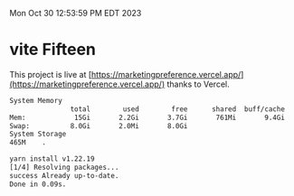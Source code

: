 Mon Oct 30 12:53:59 PM EDT 2023

# vite Fifteen


This project is live at [https://marketingpreference.vercel.app/](https://marketingpreference.vercel.app/) thanks to Vercel.

```bash
System Memory
               total        used        free      shared  buff/cache   available
Mem:            15Gi       2.2Gi       3.7Gi       761Mi       9.4Gi        11Gi
Swap:          8.0Gi       2.0Mi       8.0Gi
System Storage
465M	.
```
```bash
yarn install v1.22.19
[1/4] Resolving packages...
success Already up-to-date.
Done in 0.09s.
```
